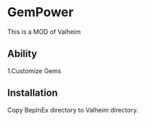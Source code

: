 # GemPower

This is a MOD of Valheim

## Ability

1.Customize Gems

## Installation

Copy BepInEx directory to Valheim directory.
